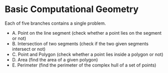 # Basic Computational Geometry


Each of five branches contains a single problem. 


* A. Point on the line segment (check whether a point lies on the segment or not)
* B. Intersection of two segments (check if the two given segments intersect or not)
* C. Point and Polygon (check whether a point lies inside a polygon or not)
* D. Area (find the area of a given polygon)
* E. Perimeter (find the perimeter of the complex hull of a set of points)
